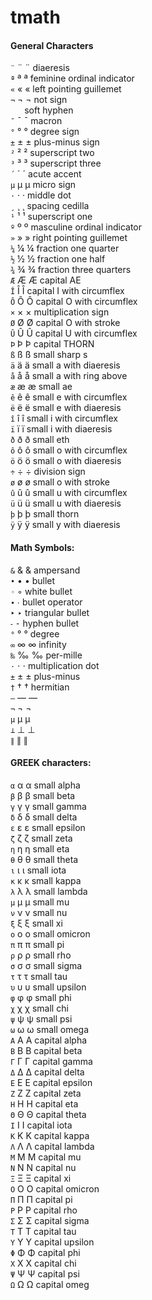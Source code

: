 # tmath
#### General Characters
`¨`	&#168;	&uml;	diaeresis  
`ª`	&#170;	&ordf;	feminine ordinal indicator  
`«`	&#171;	&laquo;	left pointing guillemet  
`¬`	&#172;	&not;	not sign  
­`	`&#173;	&shy;	soft hyphen  
`¯`	&#175;	&macr;	macron  
`°`	&#176;	&deg;	degree sign  
`±`	&#177;	&plusmn;	plus-minus sign  
`²`	&#178;	&sup2;	superscript two  
`³`	&#179;	&sup3;	superscript three  
`´`	&#180;	&acute;	acute accent  
`µ`	&#181;	&micro;	micro sign  
`·`	&#183;	&middot;	middle dot  
`¸`	&#184;	&cedil;	spacing cedilla  
`¹`	&#185;	&sup1;	superscript one  
`º`	&#186;	&ordm;	masculine ordinal indicator  
`»`	&#187;	&raquo;	right pointing guillemet  
`¼`	&#188;	&frac14;	fraction one quarter  
`½`	&#189;	&frac12;	fraction one half  
`¾`	&#190;	&frac34;	fraction three quarters  
`Æ`	&#198;	&AElig;	 capital  AE  
`Î`	&#206;	&Icirc;	 capital  I with circumflex  
`Ô`	&#212;	&Ocirc;	 capital  O with circumflex  
`×`	&#215;	&times;	multiplication sign  
`Ø`	&#216;	&Oslash;	 capital  O with stroke  
`Û`	&#219;	&Ucirc;	 capital  U with circumflex  
`Þ`	&#222;	&THORN;	 capital  THORN  
`ß`	&#223;	&szlig;	 small  sharp s  
`ä`	&#228;	&auml;	 small  a with diaeresis  
`å`	&#229;	&aring;	 small  a with ring above  
`æ`	&#230;	&aelig;	 small  ae  
`ê`	&#234;	&ecirc;	 small  e with circumflex  
`ë`	&#235;	&euml;	 small  e with diaeresis  
`î`	&#238;	&icirc;	 small  i with circumflex  
`ï`	&#239;	&iuml;	 small  i with diaeresis  
`ð`	&#240;	&eth;	 small  eth  
`ô`	&#244;	&ocirc;	 small  o with circumflex  
`ö`	&#246;	&ouml;	 small  o with diaeresis  
`÷`	&#247;	&divide;	division sign  
`ø`	&#248;	&oslash;	 small  o with stroke  
`û`	&#251;	&ucirc;	 small  u with circumflex  
`ü`	&#252;	&uuml;	 small  u with diaeresis  
`þ`	&#254;	&thorn;	 small  thorn  
`ÿ`	&#255;	&yuml;	 small  y with diaeresis  

#### Math Symbols:
`&`	&#38;	&amp;	ampersand  
`•`	&#8226;	&bull;	bullet  
`◦`	&#9702;	 	white bullet  
`∙`	&#8729;	 	bullet operator  
`‣`	&#8227;	 	triangular bullet  
`⁃`	&#8259;	 	hyphen bullet  
`°`	&#176;	&deg;	degree  
`∞`	&#8734;	&infin;	infinity  
`‰`	&#8240;	&permil;	per-mille  
`⋅`	&#8901;	&sdot;	multiplication dot  
`±`	&#177;	&plusmn;	plus-minus  
`†`	&#8224;	&dagger;	hermitian  
`—`	&#8212;	&mdash;  
`¬`	&#172;	&not;  
`µ`	&#181;	&micro;  
`⊥`	&#8869;	&perp;  
`∥`	&#8741;	&par;  

#### GREEK characters:
`α`	&#945;	&alpha;	small alpha  
`β`	&#946;	&beta;	small beta  
`γ`	&#947;	&gamma;	small gamma  
`δ`	&#948;	&delta;	small delta  
`ε`	&#949;	&epsilon;	small epsilon  
`ζ`	&#950;	&zeta;	small zeta  
`η`	&#951;	&eta;	small eta  
`θ`	&#952;	&theta;	small theta  
`ι`	&#953;	&iota;	small iota  
`κ`	&#954;	&kappa;	small kappa  
`λ`	&#955;	&lambda;	small lambda  
`μ`	&#956;	&mu;	small mu  
`ν`	&#957;	&nu;	small nu  
`ξ`	&#958;	&xi;	small xi  
`ο`	&#959;	&omicron;	small omicron  
`π`	&#960;	&pi;	small pi  
`ρ`	&#961;	&rho;	small rho  
`σ`	&#963;	&sigma;	small sigma  
`τ`	&#964;	&tau;	small tau  
`υ`	&#965;	&upsilon;	small upsilon  
`φ`	&#966;	&phi;	small phi  
`χ`	&#967;	&chi;	small chi  
`ψ`	&#968;	&psi;	small psi  
`ω`	&#969;	&omega;	small omega  
`Α`	&#913;	&Alpha;	capital alpha  
`Β`	&#914;	&Beta;	capital beta  
`Γ`	&#915;	&Gamma;	capital gamma  
`Δ`	&#916;	&Delta;	capital delta  
`Ε`	&#917;	&Epsilon;	capital epsilon  
`Ζ`	&#918;	&Zeta;	capital zeta  
`Η`	&#919;	&Eta;	capital eta  
`Θ`	&#920;	&Theta;	capital theta  
`Ι`	&#921;	&Iota;	capital iota  
`Κ`	&#922;	&Kappa;	capital kappa  
`Λ`	&#923;	&Lambda;	capital lambda  
`Μ`	&#924;	&Mu;	capital mu  
`Ν`	&#925;	&Nu;	capital nu  
`Ξ`	&#926;	&Xi;	capital xi  
`Ο`	&#927;	&Omicron;	capital omicron  
`Π`	&#928;	&Pi;	capital pi  
`Ρ`	&#929;	&Rho;	capital rho  
`Σ`	&#931;	&Sigma;	capital sigma  
`Τ`	&#932;	&Tau;	capital tau  
`Υ`	&#933;	&Upsilon;	capital upsilon  
`Φ`	&#934;	&Phi;	capital phi  
`Χ`	&#935;	&Chi;	capital chi  
`Ψ`	&#936;	&Psi;	capital psi  
`Ω`	&#937;	&Omega;	capital omeg 